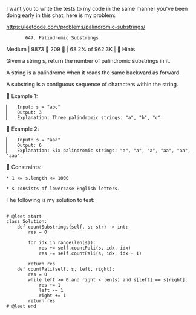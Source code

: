 I want you to write the tests to my code in the same manner you've been doing early in this chat, here is my problem:

https://leetcode.com/problems/palindromic-substrings/
                        
           647. Palindromic Substrings
Medium | 9873  209  | 68.2% of 962.3K | 󰛨 Hints



Given a string s, return the number of palindromic substrings in it.

A string is a palindrome when it reads the same backward as forward.

A substring is a contiguous sequence of characters within the string.



󰛨 Example 1:

	▎	Input: s = "abc"
	▎	Output: 3
	▎	Explanation: Three palindromic strings: "a", "b", "c".

󰛨 Example 2:

	▎	Input: s = "aaa"
	▎	Output: 6
	▎	Explanation: Six palindromic strings: "a", "a", "a", "aa", "aa", "aaa".



 Constraints:

	* 1 <= s.length <= 1000
	
	* s consists of lowercase English letters.









The following is my solution to test:
```

# @leet start
class Solution:
    def countSubstrings(self, s: str) -> int:
        res = 0

        for idx in range(len(s)):
            res += self.countPali(s, idx, idx)
            res += self.countPali(s, idx, idx + 1)
        
        return res
    def countPali(self, s, left, right):
        res = 0
        while left >= 0 and right < len(s) and s[left] == s[right]:
            res += 1
            left -= 1
            right += 1
        return res
# @leet end
        
```
